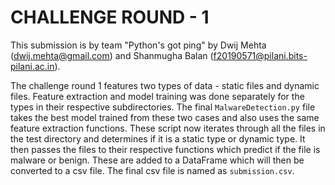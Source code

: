 # CHALLENGE ROUND - 1 

This submission is by team "Python's got ping" by Dwij Mehta (dwij.mehta@gmail.com) and Shanmugha Balan (f20190571@pilani.bits-pilani.ac.in).

The challenge round 1 features two types of data - static files and dynamic files. Feature extraction and model training was done separately for the types in their respective subdirectories. The final `MalwareDetection.py` file takes the best model trained from these two cases and also uses the same feature extraction functions. These script now iterates through all the files in the test directory and determines if it is a static type or dynamic type. It then passes the files to their respective functions which predict if the file is malware or benign. These are added to a DataFrame which will then be converted to a csv file. The final csv file is named as `submission.csv`.